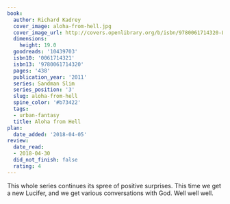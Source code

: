 ```yaml
---
book:
  author: Richard Kadrey
  cover_image: aloha-from-hell.jpg
  cover_image_url: http://covers.openlibrary.org/b/isbn/9780061714320-L.jpg
  dimensions:
    height: 19.0
  goodreads: '10439703'
  isbn10: '0061714321'
  isbn13: '9780061714320'
  pages: '438'
  publication_year: '2011'
  series: Sandman Slim
  series_position: '3'
  slug: aloha-from-hell
  spine_color: '#b73422'
  tags:
  - urban-fantasy
  title: Aloha from Hell
plan:
  date_added: '2018-04-05'
review:
  date_read:
  - 2018-04-30
  did_not_finish: false
  rating: 4
---
```


This whole series continues its spree of positive surprises. This time we get a new Lucifer, and we get various conversations with God. Well well well.
